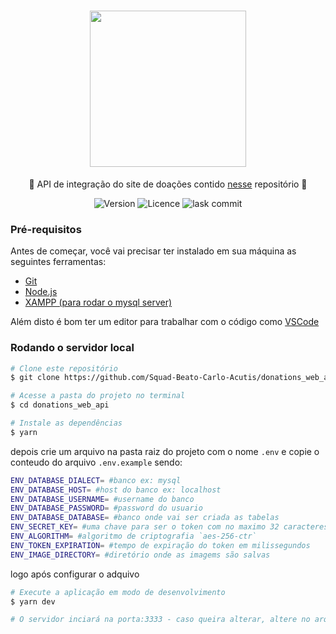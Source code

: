 <h1 align="center">
    <img src="https://user-images.githubusercontent.com/54871916/131072118-025504ed-94c7-46f0-b527-43515359c942.png" width="250px" />
</h1>
<p align="center">🚀 API de integração do site de doações contido <a href="https://github.com/luizbp/doacoesWeb">nesse</a> repositório 🚀</p>

<p align="center"> 
  <img src="https://img.shields.io/github/package-json/v/Squad-Beato-Carlo-Acutis/donations_web_api" alt="Version">
  <img src="https://img.shields.io/github/license/Squad-Beato-Carlo-Acutis/donations_web_api" alt="Licence">
  <img src="https://img.shields.io/github/commit-activity/w/Squad-Beato-Carlo-Acutis/donations_web_api" alt="lask commit">
</p>

### Pré-requisitos

Antes de começar, você vai precisar ter instalado em sua máquina as seguintes ferramentas:
- [Git](https://git-scm.com) 
- [Node.js](https://nodejs.org/en/)
- [XAMPP (para rodar o mysql server)](https://www.apachefriends.org/pt_br/index.html)

Além disto é bom ter um editor para trabalhar com o código como [VSCode](https://code.visualstudio.com/)

### Rodando o servidor local

```bash
# Clone este repositório
$ git clone https://github.com/Squad-Beato-Carlo-Acutis/donations_web_api.git

# Acesse a pasta do projeto no terminal
$ cd donations_web_api

# Instale as dependências
$ yarn
```

depois crie um arquivo na pasta raiz do projeto com o nome `.env` e copie o conteudo do arquivo `.env.example` sendo:
```bash
ENV_DATABASE_DIALECT= #banco ex: mysql
ENV_DATABASE_HOST= #host do banco ex: localhost
ENV_DATABASE_USERNAME= #username do banco
ENV_DATABASE_PASSWORD= #password do usuario
ENV_DATABASE_DATABASE= #banco onde vai ser criada as tabelas
ENV_SECRET_KEY= #uma chave para ser o token com no maximo 32 caracteres
ENV_ALGORITHM= #algoritmo de criptografia `aes-256-ctr`
ENV_TOKEN_EXPIRATION= #tempo de expiração do token em milissegundos
ENV_IMAGE_DIRECTORY= #diretório onde as imagems são salvas
```

logo após configurar o adquivo

```bash
# Execute a aplicação em modo de desenvolvimento
$ yarn dev

# O servidor inciará na porta:3333 - caso queira alterar, altere no arquivo app/server.ts
```
